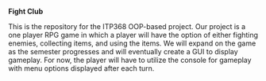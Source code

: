 <b> Fight Club </b>

<p> This is the repository for the ITP368 OOP-based project. Our project is a one player RPG game in which a player will have the option of either fighting enemies, collecting items, and using the items. We will expand on the game as the semester progresses and will eventually create a GUI to display gameplay. For now, the player will have to utilize the console for gameplay with menu options displayed after each turn. </p>
